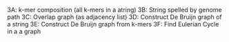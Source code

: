 3A: k-mer composition (all k-mers in a atring)
3B: String spelled by genome path
3C: Overlap graph (as adjacency list)
3D: Construct De Bruijn graph of a string
3E: Construct De Bruijn graph from k-mers
3F: Find Eulerian Cycle in a a graph